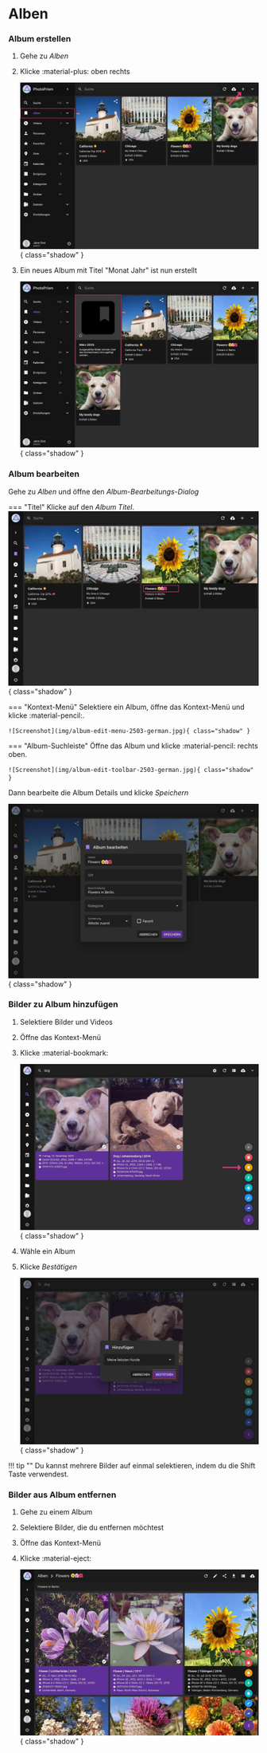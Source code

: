 # Alben #
### Album erstellen ###

1. Gehe zu *Alben*
2. Klicke :material-plus: oben rechts

    ![Screenshot](img/create-album-2503-german.jpg){ class="shadow" }
    
3. Ein neues Album mit Titel "Monat Jahr" ist nun erstellt

    ![Screenshot](img/album-name-2503-german.jpg){ class="shadow" }

### Album bearbeiten ###
Gehe zu *Alben* und öffne den *Album-Bearbeitungs-Dialog*

=== "Titel"
    Klicke auf den *Album Titel*.
      ![Screenshot](img/album-edit-title-2503-german.jpg){ class="shadow" }

=== "Kontext-Menü"
    Selektiere ein Album, öffne das Kontext-Menü und klicke :material-pencil:.
    
    ![Screenshot](img/album-edit-menu-2503-german.jpg){ class="shadow" }

=== "Album-Suchleiste"
    Öffne das Album und klicke :material-pencil: rechts oben.
    
    ![Screenshot](img/album-edit-toolbar-2503-german.jpg){ class="shadow" }
    
Dann bearbeite die Album Details und klicke *Speichern*

![Screenshot](img/album-edit-2503-german.jpg){ class="shadow" }
    

### Bilder zu Album hinzufügen ###

1. Selektiere Bilder und Videos
2. Öffne das Kontext-Menü
3. Klicke :material-bookmark:

    ![Screenshot](img/add-photo-album-2503-german.jpg){ class="shadow" }
    
4. Wähle ein Album
5. Klicke *Bestätigen*

    ![Screenshot](img/add-photo-album-2-2503-german.jpg){ class="shadow" }

!!! tip ""
    Du kannst mehrere Bilder auf einmal selektieren, indem du die Shift Taste verwendest.

### Bilder aus Album entfernen ###

1. Gehe zu einem Album
3. Selektiere Bilder, die du entfernen möchtest
4. Öffne das Kontext-Menü
5. Klicke :material-eject:

    ![Screenshot](img/remove-from-album-2503-german.jpg){ class="shadow" }

